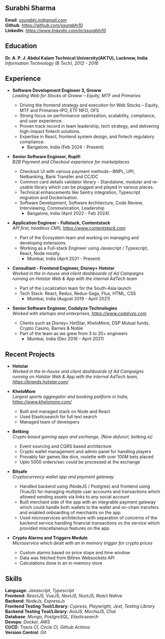 ## **Surabhi Sharma**  
**Email**: <em>ssurabhi.in@gmail.com</em>  
**Github**: <em>https://github.com/ssurabhi10</em>  
**LinkedIn**: <em>https://www.linkedin.com/in/ssurabhi10</em>   

## Education
**Dr. A. P. J. Abdul Kalam Technical University(AKTU), Lucknow, India**  
<em>Information Technology (B Tech), 2012 - 2016</em>  

## Experience

- **Software Development Engineer 3, Groww**   
<em>Leading Web for Stocks at Groww – Equity, MTF and Primaries</em>   
  - Driving the frontend strategy and execution for Web Stocks – Equity, MTF and Primaries–IPO, ETF NFO, OFS   
  - Strong focus on performance optimization, scalability, compliance, and user experience.   
  - Proven track record in team leadership, tech strategy, and delivering high-impact fintech solutions.   
  - Expertise in React, frontend system design, and fintech regulatory compliance.   
      - Bangalore, India (Feb 2024 - Present)  

- **Senior Software Engineer, Rupifi**   
<em>B2B Payment and Checkout experience for marketplaces</em>   
  - Checkout UI with various payment methods--BNPL, UPI, Netbanking, Bank Transfer and CC/DC   
  - Common card details validator library - Standalone, modular and re-usable library which can be plugged and played in various places.  
  - Technical enhancements like Sentry integration, Typescript migration and Dockerisation.  
  - Software Development, Software Architecture, Code Review, Interviewing, Communication, Leadership  
      - Bangalore, India (April 2022 - Feb 2024)  


- **Application Engineer - Fullstack, Contentstack**   
<em>API first, headless CMS, https://www.contentstack.com</em>   
  - Part of the Ecosystem team and working on managing and developing extensions.  
  - Working as a Full-stack Engineer using Javascript / Typescript, React, Node mostly.  
      - Mumbai, India (April 2021 - Present)  
 

- **Consultant - Frontend Engineer, Disney+ Hotstar**   
<em>Worked in the in-house and client dashboards of Ad Campaigns running on Hotstar Web & App with the internal AdTech team</em>  
  - Part of the Localization team for the South-Asia launch  
  - Tech Stack: React, Redux, Redux-Saga, Flux, HTML, CSS    
      - Mumbai, India (August 2019 - April 2021)  
 

- **Senior Software Engineer, Codalyze Technologies**   
<em>Worked with startups and enterprises, https://www.codalyze.com</em>  
  - Clients such as Disney+ HotStar, KheloMore, DSP Mutual funds, Crypto Casino, Barnes & Noble  
  - Part of the team as we grew from 3 to 20+ engineers  
      - Mumbai, India (Dec 2016 - April 2021)  


## Recent Projects

- **Hotstar**   
<em>Worked in the in-house and client dashboards of Ad Campaigns running on Hotstar Web & App with the internal AdTech team, https://brands.hotstar.com/</em>

- **KheloMore**  
  <em>Largest sports aggregator and booking platform in India, https://www.khelomore.com/</em>  

    - Built and managed stack on Node and React
    - Used Elasticsearch for full text search
    - Managed team of developers
  
- **Betking**  
<em>Crypto based gaming apps and exchange, (Now defunct, betking.io)</em>  

  - Event sourcing and CQRS based architecture
  - Crypto wallet management and admin panel for handling players
  - Provably fair games like dice, roulette with over 100M bets placed
  - Upto 5000 orders/sec could be processed at the exchange
 
- **Bitsafe**  
<em>Cryptocurrency wallet app and payment gateway</em>  

  - Handled backend using (NodeJS / Postgres) and frontend using (VueJS) for managing multiple user accounts and transactions which allowed sending assets via links to any social account
  - Built merchant side of the app with an integrable payment gateway which could handle both wallets to the wallet and on-chain transfers and enabled onboarding of merchants on the app
  - Used microservices architecture with separation of concerns of the backend service handling financial transactions vs the service which provided miscellaneous features on the app.

- **Crypto Alarms and Triggers Module**  
<em>Microservice which dealt with an in memory trigger for crypto prices</em>  

  - Custom alarms based on price slope and time window
  - Data was fetched from Bittrex Websockets API
  - Calculations done in an in-memory store

## Skills
 
**Language**: <em>Javascript, Typescript</em>  
**Frontend**: <em>ReactJS, VueJS, NextJS, NuxtJS, React Native</em>  
**Backend**: <em>NodeJs, ExpressJs</em>  
**Frontend Testing Tool/Library**: <em>Cypress, Playwright, Jest, Testing Library</em>  
**Backend Testing Tool/Library**: <em>AvaJS, MochaJS, Chai</em>  
**Database**: <em>Mongo, PostgreSQL, Elasticsearch</em>  
**Devops**: <em>Docker, AWS</em>  
**CI/CD**: <em>Travis CI, Circle CI, Github Actions</em>  
**Version Control**: <em>Git</em>  
